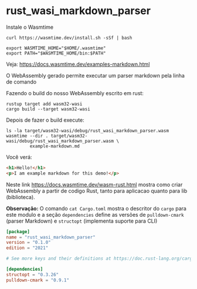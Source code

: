 # rust_wasi_markdown_parser

Instale o Wasmtime

```shell
curl https://wasmtime.dev/install.sh -sSf | bash

export WASMTIME_HOME="$HOME/.wasmtime"
export PATH="$WASMTIME_HOME/bin:$PATH"
```

Veja: https://docs.wasmtime.dev/examples-markdown.html

O WebAssembly gerado permite executar um parser markdown pela linha de comando

Fazendo o build do nosso WebAssembly escrito em rust:

```shell
rustup target add wasm32-wasi
cargo build --target wasm32-wasi
```

Depois de fazer o build execute:

```shell
ls -la target/wasm32-wasi/debug/rust_wasi_markdown_parser.wasm 
wasmtime --dir . target/wasm32-wasi/debug/rust_wasi_markdown_parser.wasm \
         example-markdown.md
```
Você verá:

```html
<h1>Hello!</h1>
<p>I am example markdown for this demo!</p>
```

Neste link https://docs.wasmtime.dev/wasm-rust.html mostra como criar 
WebAssembly a partir de codigo Rust, tanto para aplicacao quanto para lib (biblioteca).

**Observação:** O comando `cat Cargo.toml` mostra o descritor do `cargo` para este modulo e 
a seção `dependencies` define as versões de `pulldown-cmark` (parser Markdown) e 
`structopt` (implementa suporte para CLI)

```toml
[package]
name = "rust_wasi_markdown_parser"
version = "0.1.0"
edition = "2021"

# See more keys and their definitions at https://doc.rust-lang.org/cargo/reference/manifest.html

[dependencies]
structopt = "0.3.26"
pulldown-cmark = "0.9.1"
```

